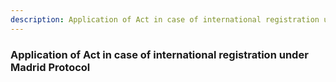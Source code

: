 ```yaml
---
description: Application of Act in case of international registration under Madrid Protocol
---
```


### Application of Act in case of international registration under Madrid Protocol

